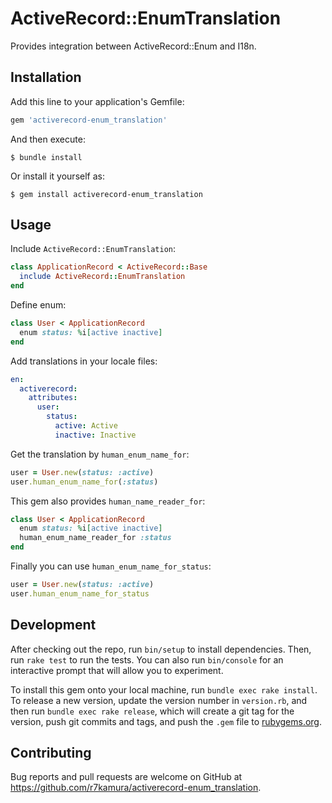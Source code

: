 # ActiveRecord::EnumTranslation

Provides integration between ActiveRecord::Enum and I18n.

## Installation

Add this line to your application's Gemfile:

```ruby
gem 'activerecord-enum_translation'
```

And then execute:

    $ bundle install

Or install it yourself as:

    $ gem install activerecord-enum_translation

## Usage

Include `ActiveRecord::EnumTranslation`:

```ruby
class ApplicationRecord < ActiveRecord::Base
  include ActiveRecord::EnumTranslation
end
```

Define enum:

```ruby
class User < ApplicationRecord
  enum status: %i[active inactive]
end
```

Add translations in your locale files:

```yaml
en:
  activerecord:
    attributes:
      user:
        status:
          active: Active
          inactive: Inactive
```

Get the translation by `human_enum_name_for`:

```ruby
user = User.new(status: :active)
user.human_enum_name_for(:status)
```

This gem also provides `human_name_reader_for`:

```ruby
class User < ApplicationRecord
  enum status: %i[active inactive]
  human_enum_name_reader_for :status
end
```

Finally you can use `human_enum_name_for_status`:

```ruby
user = User.new(status: :active)
user.human_enum_name_for_status
```

## Development

After checking out the repo, run `bin/setup` to install dependencies. Then, run `rake test` to run the tests. You can also run `bin/console` for an interactive prompt that will allow you to experiment.

To install this gem onto your local machine, run `bundle exec rake install`. To release a new version, update the version number in `version.rb`, and then run `bundle exec rake release`, which will create a git tag for the version, push git commits and tags, and push the `.gem` file to [rubygems.org](https://rubygems.org).

## Contributing

Bug reports and pull requests are welcome on GitHub at https://github.com/r7kamura/activerecord-enum_translation.

